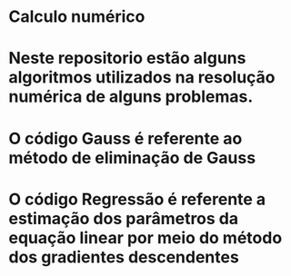 # Calculo numérico
# Neste repositorio estão alguns algoritmos utilizados na resolução numérica de alguns problemas. 
# O código Gauss é referente ao método de eliminação de Gauss
# O código Regressão é referente a estimação dos parâmetros da equação linear por meio do método dos gradientes descendentes
